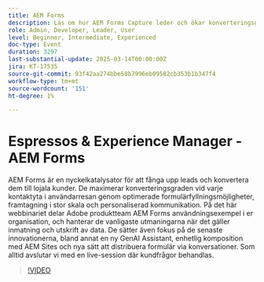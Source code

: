 ```yaml
---
title: AEM Forms
description: Läs om hur AEM Forms Capture leder och ökar konverteringsgraden med optimerad ifyllning av formulär, skalbar redigering och skräddarsydd kommunikation. Läs om de senaste innovationerna, inklusive GenAI Assistant och Unified Composition med AEM Sites. Delta i webbinariet för användningsfall, lösningar på dataproblem och en livesession i Frågor och svar.
role: Admin, Developer, Leader, User
level: Beginner, Intermediate, Experienced
doc-type: Event
duration: 3297
last-substantial-update: 2025-03-14T00:00:00Z
jira: KT-17535
source-git-commit: 93f42aa274bbe58b7996eb09582cb353b1b347f4
workflow-type: tm+mt
source-wordcount: '151'
ht-degree: 1%

---
```



# Espressos &amp; Experience Manager - AEM Forms

AEM Forms är en nyckelkatalysator för att fånga upp leads och konvertera dem till lojala kunder. De maximerar konverteringsgraden vid varje kontaktyta i användarresan genom optimerade formulärfyllningsmöjligheter, framtagning i stor skala och personaliserad kommunikation. På det här webbinariet delar Adobe produktteam AEM Forms användningsexempel i er organisation, och hanterar de vanligaste utmaningarna när det gäller inmatning och utskrift av data. De sätter även fokus på de senaste innovationerna, bland annat en ny GenAI Assistant, enhetlig komposition med AEM Sites och nya sätt att distribuera formulär via konversationer. Som alltid avslutar vi med en live-session där kundfrågor behandlas.

>[!VIDEO](https://video.tv.adobe.com/v/3451636/?learn=on&enablevpops)
